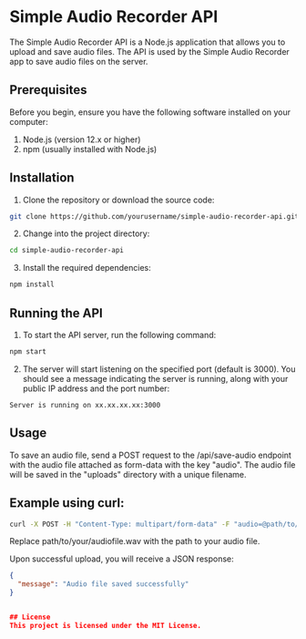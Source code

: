 # Simple Audio Recorder API
The Simple Audio Recorder API is a Node.js application that allows you to upload and save audio files. The API is used by the Simple Audio Recorder app to save audio files on the server.

## Prerequisites
Before you begin, ensure you have the following software installed on your computer:

1. Node.js (version 12.x or higher)
2. npm (usually installed with Node.js)

## Installation
1. Clone the repository or download the source code:
```bash
git clone https://github.com/yourusername/simple-audio-recorder-api.git
```

2. Change into the project directory:
```bash
cd simple-audio-recorder-api
```

3. Install the required dependencies:
```bash
npm install
```

## Running the API
1. To start the API server, run the following command:
```bash
npm start
```

2. The server will start listening on the specified port (default is 3000). You should see a message indicating the server is running, along with your public IP address and the port number:
```
Server is running on xx.xx.xx.xx:3000
```

## Usage
To save an audio file, send a POST request to the /api/save-audio endpoint with the audio file attached as form-data with the key "audio". The audio file will be saved in the "uploads" directory with a unique filename.

## Example using curl:
``` bash
curl -X POST -H "Content-Type: multipart/form-data" -F "audio=@path/to/your/audiofile.wav" http://localhost:3000/api/save-audio
```

Replace path/to/your/audiofile.wav with the path to your audio file.

Upon successful upload, you will receive a JSON response:

```json
{
  "message": "Audio file saved successfully"
}


## License
This project is licensed under the MIT License.